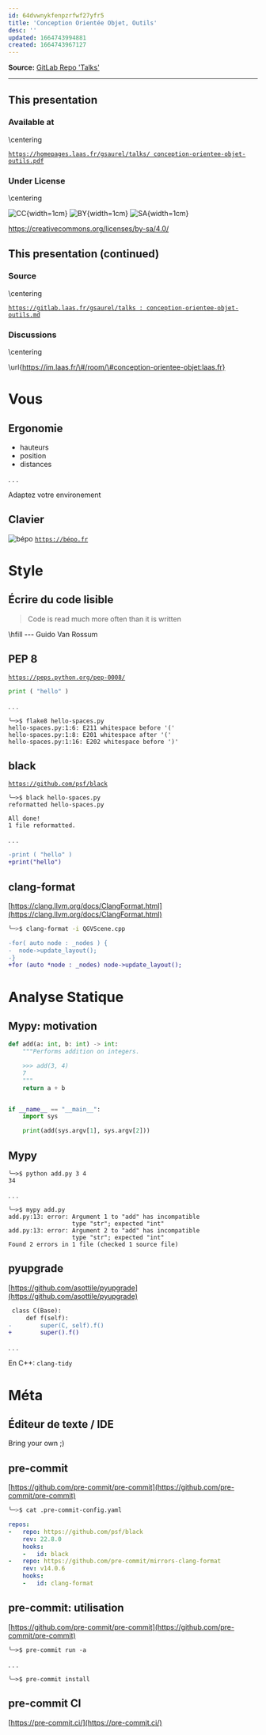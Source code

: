 ```yaml
---
id: 64dvwnykfenpzrfwf27yfr5
title: 'Conception Orientée Objet, Outils'
desc: ''
updated: 1664743994881
created: 1664743967127
---
```


**Source:** [GitLab Repo 'Talks'](https://gitlab.laas.fr/gsaurel/talks)

---

<!--
id: c0u829x8bg2xjzo8phnwq5h
title: 'Conception Orientée Objet, Outils'
desc: ''
updated: 1664628178011
created: 1664628178011
subtitle: Université Toulouse Paul Sabatier - KEAR9RA1
theme: laas
author: Guilhem Saurel
mainfont: Source Serif 4
monofont: Source Code Pro
-->

## This presentation

### Available at

\centering

[`https://homepages.laas.fr/gsaurel/talks/
conception-orientee-objet-outils.pdf`](https://homepages.laas.fr/gsaurel/talks/conception-orientee-objet-outils.pdf)

### Under License

\centering

![CC](media/cc.png){width=1cm}
![BY](media/by.png){width=1cm}
![SA](media/sa.png){width=1cm}

<https://creativecommons.org/licenses/by-sa/4.0/>

## This presentation (continued)

### Source

\centering

[`https://gitlab.laas.fr/gsaurel/talks :
conception-orientee-objet-outils.md`](https://gitlab.laas.fr/gsaurel/talks/-/blob/main/conception-orientee-objet-outils.md)

### Discussions

\centering

\url{https://im.laas.fr/\#/room/\#conception-orientee-objet:laas.fr}

# Vous

## Ergonomie

- hauteurs
- position
- distances

. . .

Adaptez votre environement

## Clavier

![bépo](media/bépo.png)
[`https://bépo.fr`](https://bepo.fr)

# Style

## Écrire du code lisible

> Code is read much more often than it is written

\hfill --- Guido Van Rossum


## PEP 8

[`https://peps.python.org/pep-0008/`](https://peps.python.org/pep-0008/)

```python
print ( "hello" )
```

. . .

```
╰─>$ flake8 hello-spaces.py
hello-spaces.py:1:6: E211 whitespace before '('
hello-spaces.py:1:8: E201 whitespace after '('
hello-spaces.py:1:16: E202 whitespace before ')'
```

## black

[`https://github.com/psf/black`](https://github.com/psf/black)

```
╰─>$ black hello-spaces.py
reformatted hello-spaces.py

All done!
1 file reformatted.
```

. . .

```diff
-print ( "hello" )
+print("hello")
```

## clang-format

[https://clang.llvm.org/docs/ClangFormat.html](https://clang.llvm.org/docs/ClangFormat.html)

```bash
╰─>$ clang-format -i QGVScene.cpp
```

```diff
-for( auto node : _nodes ) {
-  node->update_layout();
-}
+for (auto *node : _nodes) node->update_layout();
```

# Analyse Statique

## Mypy: motivation

```python
def add(a: int, b: int) -> int:
    """Performs addition on integers.

    >>> add(3, 4)
    7
    """
    return a + b


if __name__ == "__main__":
    import sys

    print(add(sys.argv[1], sys.argv[2]))
```

## Mypy

```
╰─>$ python add.py 3 4
34
```

. . .


```
╰─>$ mypy add.py
add.py:13: error: Argument 1 to "add" has incompatible
                  type "str"; expected "int"
add.py:13: error: Argument 2 to "add" has incompatible
                  type "str"; expected "int"
Found 2 errors in 1 file (checked 1 source file)
```

## pyupgrade

[https://github.com/asottile/pyupgrade](https://github.com/asottile/pyupgrade)

```diff
 class C(Base):
     def f(self):
-        super(C, self).f()
+        super().f()
```

. . .

En C++: `clang-tidy`

# Méta

## Éditeur de texte / IDE

Bring your own ;)

## pre-commit

[https://github.com/pre-commit/pre-commit](https://github.com/pre-commit/pre-commit)

```bash
╰─>$ cat .pre-commit-config.yaml
```

```yaml
repos:
-   repo: https://github.com/psf/black
    rev: 22.8.0
    hooks:
    -   id: black
-   repo: https://github.com/pre-commit/mirrors-clang-format
    rev: v14.0.6
    hooks:
    -   id: clang-format
```

## pre-commit: utilisation

[https://github.com/pre-commit/pre-commit](https://github.com/pre-commit/pre-commit)

```
╰─>$ pre-commit run -a
```

. . .

```
╰─>$ pre-commit install
```

## pre-commit CI

[https://pre-commit.ci/](https://pre-commit.ci/)